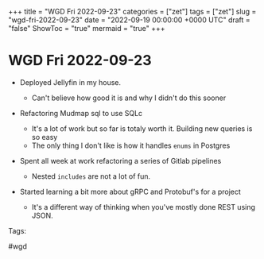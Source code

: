 +++
title = "WGD Fri 2022-09-23"
categories = ["zet"]
tags = ["zet"]
slug = "wgd-fri-2022-09-23"
date = "2022-09-19 00:00:00 +0000 UTC"
draft = "false"
ShowToc = "true"
mermaid = "true"
+++

# WGD Fri 2022-09-23

- Deployed Jellyfin in my house.
  - Can't believe how good it is and why I didn't do this sooner

- Refactoring Mudmap sql to use SQLc
  - It's a lot of work but so far is totaly worth it. Building new queries is so easy
  - The only thing I don't like is how it handles `enums` in Postgres

- Spent all week at work refactoring a series of Gitlab pipelines
  - Nested `includes` are not a lot of fun. 

- Started learning a bit more about gRPC and Protobuf's for a project
  - It's a different way of thinking when you've mostly done REST using JSON.

Tags:

   #wgd

